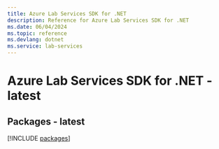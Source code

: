 ```yaml
---
title: Azure Lab Services SDK for .NET
description: Reference for Azure Lab Services SDK for .NET
ms.date: 06/04/2024
ms.topic: reference
ms.devlang: dotnet
ms.service: lab-services
---
```

# Azure Lab Services SDK for .NET - latest
## Packages - latest
[!INCLUDE [packages](lab-services-index.md)]